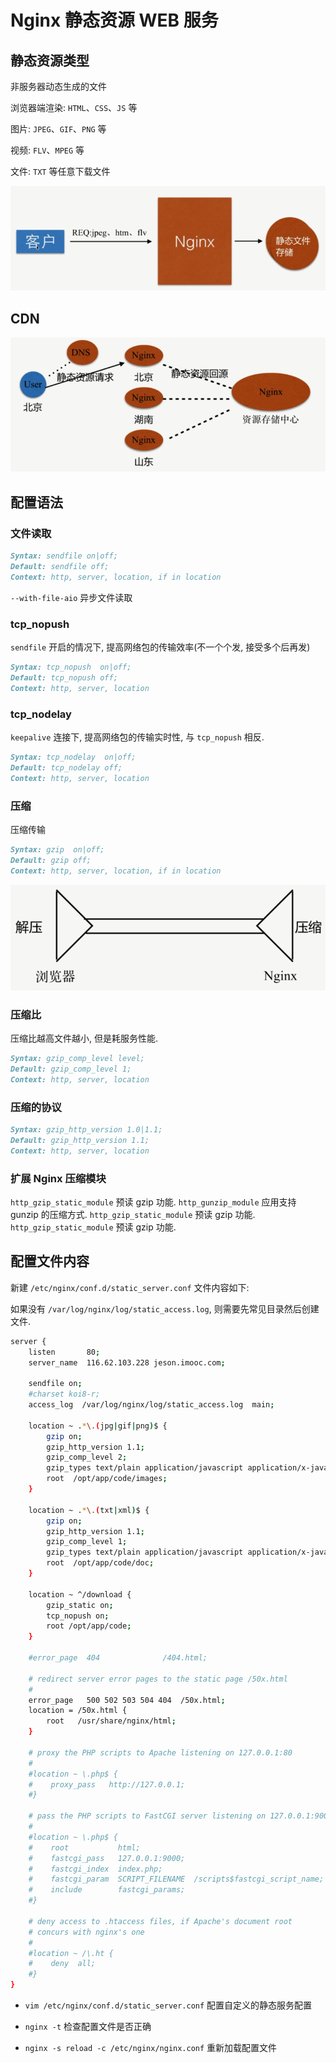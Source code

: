 # Nginx 静态资源 WEB 服务

## 静态资源类型

非服务器动态生成的文件

浏览器端渲染: `HTML`、`CSS`、`JS` 等

图片: `JPEG`、`GIF`、`PNG` 等

视频: `FLV`、`MPEG` 等

文件: `TXT` 等任意下载文件

![](./media/web-server.png)

## CDN

![](./media/cdn.png)

## 配置语法

### 文件读取

```md
Syntax: sendfile on|off;
Default: sendfile off;
Context: http, server, location, if in location
```

`--with-file-aio` 异步文件读取

### tcp_nopush

`sendfile` 开启的情况下, 提高网络包的传输效率(不一个个发, 接受多个后再发)

```md
Syntax: tcp_nopush  on|off;
Default: tcp_nopush off;
Context: http, server, location
```

### tcp_nodelay

`keepalive` 连接下, 提高网络包的传输实时性, 与 `tcp_nopush` 相反.

```md
Syntax: tcp_nodelay  on|off;
Default: tcp_nodelay off;
Context: http, server, location
```

### 压缩

压缩传输

```md
Syntax: gzip  on|off;
Default: gzip off;
Context: http, server, location, if in location
```

![](./media/gzip.png)

### 压缩比

压缩比越高文件越小, 但是耗服务性能.

```md
Syntax: gzip_comp_level level;
Default: gzip_comp_level 1;
Context: http, server, location
```

### 压缩的协议

```md
Syntax: gzip_http_version 1.0|1.1;
Default: gzip_http_version 1.1;
Context: http, server, location
```

### 扩展 Nginx 压缩模块

`http_gzip_static_module` 预读 gzip 功能.
`http_gunzip_module` 应用支持 gunzip 的压缩方式.
`http_gzip_static_module` 预读 gzip 功能.
`http_gzip_static_module` 预读 gzip 功能.

## 配置文件内容

新建 `/etc/nginx/conf.d/static_server.conf` 文件内容如下:

如果没有 `/var/log/nginx/log/static_access.log`, 则需要先常见目录然后创建文件.

```bash
server {
    listen       80;
    server_name  116.62.103.228 jeson.imooc.com;

    sendfile on;
    #charset koi8-r;
    access_log  /var/log/nginx/log/static_access.log  main;

    location ~ .*\.(jpg|gif|png)$ {
        gzip on;
        gzip_http_version 1.1;
        gzip_comp_level 2;
        gzip_types text/plain application/javascript application/x-javascript text/css application/xml text/javascript application/x-httpd-php image/jpeg image/gif image/png;
        root  /opt/app/code/images;
    }

    location ~ .*\.(txt|xml)$ {
        gzip on;
        gzip_http_version 1.1;
        gzip_comp_level 1;
        gzip_types text/plain application/javascript application/x-javascript text/css application/xml text/javascript application/x-httpd-php image/jpeg image/gif image/png;
        root  /opt/app/code/doc;
    }

    location ~ ^/download {
        gzip_static on;
        tcp_nopush on;
        root /opt/app/code;
    }

    #error_page  404              /404.html;

    # redirect server error pages to the static page /50x.html
    #
    error_page   500 502 503 504 404  /50x.html;
    location = /50x.html {
        root   /usr/share/nginx/html;
    }

    # proxy the PHP scripts to Apache listening on 127.0.0.1:80
    #
    #location ~ \.php$ {
    #    proxy_pass   http://127.0.0.1;
    #}

    # pass the PHP scripts to FastCGI server listening on 127.0.0.1:9000
    #
    #location ~ \.php$ {
    #    root           html;
    #    fastcgi_pass   127.0.0.1:9000;
    #    fastcgi_index  index.php;
    #    fastcgi_param  SCRIPT_FILENAME  /scripts$fastcgi_script_name;
    #    include        fastcgi_params;
    #}

    # deny access to .htaccess files, if Apache's document root
    # concurs with nginx's one
    #
    #location ~ /\.ht {
    #    deny  all;
    #}
}
```

- `vim /etc/nginx/conf.d/static_server.conf` 配置自定义的静态服务配置

- `nginx -t` 检查配置文件是否正确

- `nginx -s reload -c /etc/nginx/nginx.conf` 重新加载配置文件